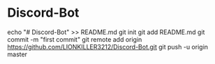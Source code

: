 # Discord-Bot
echo "# Discord-Bot" >> README.md
git init
git add README.md
git commit -m "first commit"
git remote add origin https://github.com/LIONKILLER3212/Discord-Bot.git
git push -u origin master
